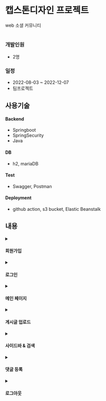# 캡스톤디자인 프로젝트

web 소셜 커뮤니티
#

### 개발인원
- 2명

### 일정
- 2022-08-03 ~ 2022-12-07
- 팀프로젝트

## 사용기술
#### Backend
- Springboot
- SpringSecurity
- Java

#### DB
- h2, mariaDB

#### Test
- Swagger, Postman

#### Deployment
- github action, s3 bucket, Elastic Beanstalk

## 내용

<details>
  <summary><h4>회원가입</h4></summary>

  > <image src="https://github.com/apem5186/SocialGallery/assets/81023500/d7d845c4-9bd8-4e35-8842-a40d6176ead0"/>
</details>

<details>
  <summary><h4>로그인</h4></summary>

  > <image src="https://github.com/apem5186/SocialGallery/assets/81023500/41d50244-74fb-4e20-b79e-539757df5b2b"/>
</details>

<details>
  <summary><h4>메인 페이지</h4></summary>

  > <image src="https://github.com/apem5186/SocialGallery/assets/81023500/c148f4e7-2bae-467c-9258-3611b34680d6"/>
</details>

<details>
  <summary><h4>게시글 업로드</summary>

  > <image src="https://github.com/apem5186/SocialGallery/assets/81023500/168a9386-9a4e-4e44-a1b3-30d5f9a694f0"/>
</details>

<details>
  <summary><h4>사이드바 & 검색</summary>

  > <image src="https://github.com/apem5186/SocialGallery/assets/81023500/2dfb99c7-1857-4b00-9103-40b67a84a571"/>
</details>

<details>
  <summary><h4>댓글 등록</h4></summary>

  > <image src="https://github.com/apem5186/SocialGallery/assets/81023500/f753da2b-a1ec-43a9-b94d-99a9a39c76cf"/>
</details>


<details>
  <summary><h4>로그아웃</h4></summary>

  > <image src="https://github.com/apem5186/SocialGallery/assets/81023500/6abdadd8-8b72-46fc-a072-24944957a22a"/>
</details>
